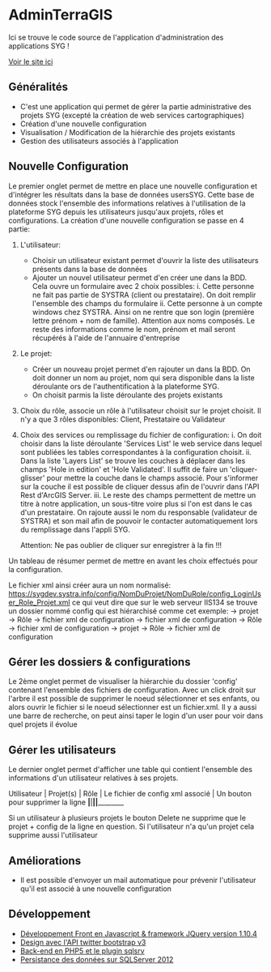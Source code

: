 # AdminTerraGIS

Ici se trouve le code source de l'application d'administration des applications SYG ! 

[Voir le site ici](https://sygdev.systra.info/adminSYG)

## Généralités
* C'est une application qui permet de gérer la partie administrative des projets SYG (excepté la création de web services cartographiques)
* Création d'une nouvelle configuration
* Visualisation / Modification de la hiérarchie des projets existants
* Gestion des utilisateurs associés à l'application

## Nouvelle Configuration

Le premier onglet permet de mettre en place une nouvelle configuration et d'intégrer les résultats dans la base de données usersSYG. Cette base de données stock l'ensemble des informations relatives à l'utilisation de la plateforme SYG depuis les utilisateurs jusqu'aux projets, rôles et configurations.
La création d'une nouvelle configuration se passe en 4 partie:

1. L'utilisateur:
	* Choisir un utilisateur existant permet d'ouvrir la liste des utilisateurs présents dans la base de données
	* Ajouter un nouvel utilisateur permet d'en créer une dans la BDD. Cela ouvre un formulaire avec 2 choix possibles:
		i.	Cette personne ne fait pas partie de SYSTRA (client ou prestataire). On doit remplir l'ensemble des champs du formulaire
		ii. Cette personne à un compte windows chez SYSTRA. Ainsi on ne rentre que son login (première lettre prénom + nom de famille). Attention aux noms composés. Le reste des informations comme le nom, prénom et mail seront récupérés à l'aide de l'annuaire d'entreprise
2. Le projet:
	* Créer un nouveau projet permet d'en rajouter un dans la BDD. On doit donner un nom au projet, nom qui sera disponible dans la liste déroulante ors de l'authentification à la plateforme SYG.
	* On choisit parmis la liste déroulante des projets existants
3. Choix du rôle, associe un rôle à l'utilisateur choisit sur le projet choisit. Il n'y a que 3 rôles disponibles: Client, Prestataire ou Validateur
4. Choix des services ou remplissage du fichier de configuration:
	i.	 On doit choisir dans la liste déroulante 'Services List' le web service dans lequel sont publiées les tables correspondantes à la configuration choisit.
	ii.	 Dans la liste 'Layers List' se trouve les couches à déplacer dans les champs 'Hole in edition' et 'Hole Validated'. Il suffit de faire un 'cliquer-glisser' pour mettre la couche dans le champs associé. Pour s'informer sur la couche il est possible de cliquer dessus afin de l'ouvrir dans l'API Rest d'ArcGIS Server.
	iii. Le reste des champs permettent de mettre un titre à notre application, un sous-titre voire plus si l'on est dans le cas d'un prestataire. On rajoute aussi le nom du responsable (validateur de SYSTRA) et son mail afin de pouvoir le contacter automatiquement lors du remplissage dans l'appli SYG.

	Attention: Ne pas oublier de cliquer sur enregistrer à la fin !!!			


Un tableau de résumer permet de mettre en avant les choix effectués pour la configuration.

Le fichier xml ainsi créer aura un nom normalisé: https://sygdev.systra.info/config/NomDuProjet/NomDuRole/config_LoginUser_Role_Projet.xml ce qui veut dire que sur le web serveur IIS134 se trouve un dossier nommé config qui est hiérarchisé comme cet exemple:
	-> projet
		-> Rôle
			-> fichier xml de configuration
			-> fichier xml de configuration
		-> Rôle
			-> fichier xml de configuration
	-> projet
		-> Rôle
			-> fichier xml de configuration


## Gérer les dossiers & configurations

Le 2ème onglet permet de visualiser la hiérarchie du dossier 'config' contenant l'ensemble des fichiers de configuration.
Avec un click droit sur l'arbre il est possible de supprimer le noeud sélectionner et ses enfants, ou alors ouvrir le fichier si le noeud sélectionner est un fichier.xml. Il y a aussi une barre de recherche, on peut ainsi taper le login d'un user pour voir dans quel projets il évolue

## Gérer les utilisateurs

Le dernier onglet permet d'afficher une table qui contient l'ensemble des informations d'un utilisateur relatives à ses projets.

Utilisateur | Projet(s) | Rôle | Le fichier de config xml associé | Un bouton pour supprimer la ligne
________|________|______|____________________________|______________________________

Si un utilisateur à plusieurs projets le bouton Delete ne supprime que le projet + config de la ligne en question. Si l'utilisateur n'a qu'un projet cela supprime aussi l'utilisateur

## Améliorations

* Il est possible d'envoyer un mail automatique pour prévenir l'utilisateur qu'il est associé à une nouvelle configuration

## Développement

* [Développement Front en Javascript & framework JQuery version 1.10.4](http://jquery.com)
* [Design avec l'API twitter bootstrap v3](http://getbootstrap.com/)
* [Back-end en PHP5 et le plugin sqlsrv](http://www.php.net/manual/fr/book.sqlsrv.php)
* [Persistance des données sur SQLServer 2012](http://www.microsoft.com/france/serveur-cloud/sql/2012/)
